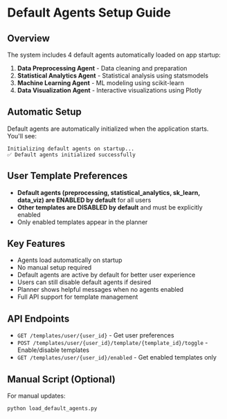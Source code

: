# Default Agents Setup Guide

## Overview

The system includes 4 default agents automatically loaded on app startup:

1. **Data Preprocessing Agent** - Data cleaning and preparation
2. **Statistical Analytics Agent** - Statistical analysis using statsmodels  
3. **Machine Learning Agent** - ML modeling using scikit-learn
4. **Data Visualization Agent** - Interactive visualizations using Plotly

## Automatic Setup

Default agents are automatically initialized when the application starts. You'll see:

```
Initializing default agents on startup...
✅ Default agents initialized successfully
```

## User Template Preferences

- **Default agents (preprocessing, statistical_analytics, sk_learn, data_viz) are ENABLED by default** for all users
- **Other templates are DISABLED by default** and must be explicitly enabled
- Only enabled templates appear in the planner

## Key Features

- Agents load automatically on startup
- No manual setup required
- Default agents are active by default for better user experience
- Users can still disable default agents if desired
- Planner shows helpful messages when no agents enabled
- Full API support for template management

## API Endpoints

- `GET /templates/user/{user_id}` - Get user preferences
- `POST /templates/user/{user_id}/template/{template_id}/toggle` - Enable/disable templates
- `GET /templates/user/{user_id}/enabled` - Get enabled templates only

## Manual Script (Optional)

For manual updates:
```bash
python load_default_agents.py
``` 